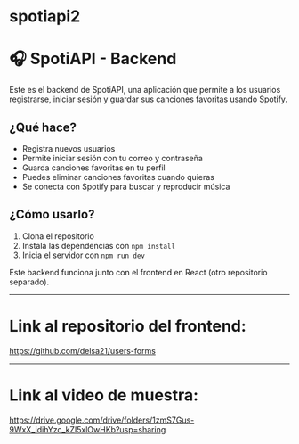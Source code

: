 # spotiapi2
# 🎧 SpotiAPI - Backend

Este es el backend de SpotiAPI, una aplicación que permite a los usuarios registrarse, iniciar sesión y guardar sus canciones favoritas usando Spotify.

## ¿Qué hace?

- Registra nuevos usuarios
- Permite iniciar sesión con tu correo y contraseña
- Guarda canciones favoritas en tu perfil
- Puedes eliminar canciones favoritas cuando quieras
- Se conecta con Spotify para buscar y reproducir música

## ¿Cómo usarlo?

1. Clona el repositorio
2. Instala las dependencias con `npm install`
3. Inicia el servidor con `npm run dev`

Este backend funciona junto con el frontend en React (otro repositorio separado).

---
# Link al repositorio del frontend:
https://github.com/delsa21/users-forms

---
# Link al video de muestra:
https://drive.google.com/drive/folders/1zmS7Gus-9WxX_idihYzc_kZI5xlOwHKb?usp=sharing
